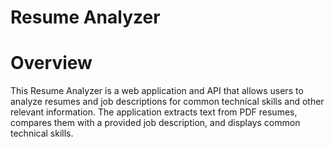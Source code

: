 # Resume Analyzer
# Overview
This Resume Analyzer is a web application and API that allows users to analyze resumes and job descriptions for common technical skills and other relevant information. The application extracts text from PDF resumes, compares them with a provided job description, and displays common technical skills.
